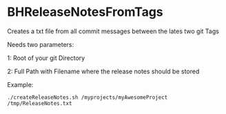 # BHReleaseNotesFromTags
Creates a txt file from all commit messages between the lates two git Tags

Needs two parameters:

1: Root of your git Directory

2: Full Path with Filename where the release notes should be stored

Example:

	./createReleaseNotes.sh /myprojects/myAwesomeProject /tmp/ReleaseNotes.txt
